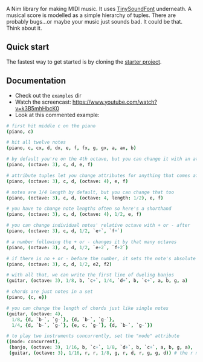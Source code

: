 A Nim library for making MIDI music. It uses [TinySoundFont](https://github.com/schellingb/TinySoundFont) underneath. A musical score is modelled as a simple hierarchy of tuples. There are probably bugs...or maybe your music just sounds bad. It could be that. Think about it.

## Quick start

The fastest way to get started is by cloning the [starter project](https://github.com/paranim/paramidi_starter).

## Documentation

* Check out the `examples` dir
* Watch the screencast: https://www.youtube.com/watch?v=k3B5mhHbcK0
* Look at this commented example:

```nim
# first hit middle c on the piano
(piano, c)

# hit all twelve notes
(piano, c, cx, d, dx, e, f, fx, g, gx, a, ax, b)

# by default you're on the 4th octave, but you can change it with an attribute tuple
(piano, (octave: 3), c, d, e, f)

# attribute tuples let you change attributes for anything that comes after it
(piano, (octave: 3), c, d, (octave: 4), e, f)

# notes are 1/4 length by default, but you can change that too
(piano, (octave: 3), c, d, (octave: 4, length: 1/2), e, f)

# you have to change note lengths often so here's a shorthand
(piano, (octave: 3), c, d, (octave: 4), 1/2, e, f)

# you can change individual notes' relative octave with + or - after
(piano, (octave: 3), c, d, 1/2, `e+`, `f+`)

# a number following the + or - changes it by that many octaves
(piano, (octave: 3), c, d, 1/2, `e+2`, `f+2`)

# if there is no + or - before the number, it sets the note's absolute octave
(piano, (octave: 3), c, d, 1/2, e2, f2)

# with all that, we can write the first line of dueling banjos
(guitar, (octave: 3), 1/8, b, `c+`, 1/4, `d+`, b, `c+`, a, b, g, a)

# chords are just notes in a set
(piano, {c, e})

# you can change the length of chords just like single notes
(guitar, (octave: 4),
  1/8, {d, `b-`, `g-`}, {d, `b-`, `g-`},
  1/4, {d, `b-`, `g-`}, {e, c, `g-`}, {d, `b-`, `g-`})

# to play two instruments concurrently, set the "mode" attribute
((mode: concurrent),
 (banjo, (octave: 3), 1/16, b, `c+`, 1/8, `d+`, b, `c+`, a, b, g, a),
 (guitar, (octave: 3), 1/16, r, r, 1/8, g, r, d, r, g, g, d)) # the r means rest
